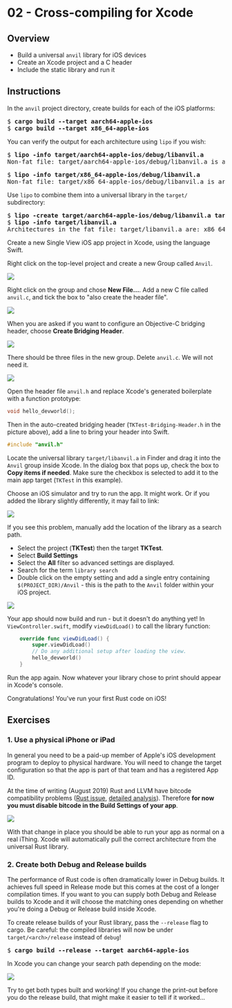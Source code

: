 # 02 - Cross-compiling for Xcode

## Overview

* Build a universal `anvil` library for iOS devices
* Create an Xcode project and a C header
* Include the static library and run it

## Instructions

In the `anvil` project directory, create builds for each of the iOS platforms:

<pre>$ <b>cargo build --target aarch64-apple-ios</b>
$ <b>cargo build --target x86_64-apple-ios</b></pre>

You can verify the output for each architecture using `lipo` if you wish:

<pre>$ <b>lipo -info target/aarch64-apple-ios/debug/libanvil.a</b>
Non-fat file: target/aarch64-apple-ios/debug/libanvil.a is architecture: arm64</pre>

<pre>$ <b>lipo -info target/x86_64-apple-ios/debug/libanvil.a</b>
Non-fat file: target/x86_64-apple-ios/debug/libanvil.a is architecture: x86_64</pre>

Use `lipo` to combine them into a universal library in the `target/` subdirectory:

<pre>$ <b>lipo -create target/aarch64-apple-ios/debug/libanvil.a target/x86_64-apple-ios/debug/libanvil.a -output target/libanvil.a</b>
$ <b>lipo -info target/libanvil.a</b>
Architectures in the fat file: target/libanvil.a are: x86_64 arm64</pre>

Create a new Single View iOS app project in Xcode, using the language Swift.

Right click on the top-level project and create a new Group called `Anvil`.

![](img/02-new-group.png)

Right click on the group and chose **New File...**. Add a new C file called `anvil.c`, and tick the box to "also create the header file".

![](img/02-c-file.png)

When you are asked if you want to configure an Objective-C bridging header, choose **Create Bridging Header**.

![](img/02-bridging-header.png)

There should be three files in the new group. Delete `anvil.c`. We will not need it.

![](img/02-3-files.png)

Open the header file `anvil.h` and replace Xcode's generated boilerplate with a function prototype:

```c
void hello_devworld();
```

Then in the auto-created bridging header (`TKTest-Bridging-Header.h` in the picture above), add a line to bring your header into Swift.

```c
#include "anvil.h"
```

Locate the universal library `target/libanvil.a` in Finder and drag it into the `Anvil` group inside Xcode. In the dialog box that pops up, check the box to **Copy items if needed**. Make sure the checkbox is selected to add it to the main app target (`TKTest` in this example).

Choose an iOS simulator and try to run the app. It might work. Or if you added the library slightly differently, it may fail to link:

![](img/02-library-not-found.png)

If you see this problem, manually add the location of the library as a search path.

* Select the project (**TKTest**) then the target **TKTest**.
* Select **Build Settings**
* Select the **All** filter so advanced settings are displayed.
* Search for the term `library search`
* Double click on the empty setting and add a single entry containing `$(PROJECT_DIR)/Anvil` - this is the path to the `Anvil` folder within your iOS project.

![](img/02-library-search-path.png)

Your app should now build and run - but it doesn't do anything yet! In `ViewController.swift`, modify `viewDidLoad()` to call the library function:

```swift
    override func viewDidLoad() {
        super.viewDidLoad()
        // Do any additional setup after loading the view.
        hello_devworld()
    }
```

Run the app again. Now whatever your library chose to print should appear in Xcode's console.

Congratulations! You've run your first Rust code on iOS!

## Exercises

### 1. Use a physical iPhone or iPad

In general you need to be a paid-up member of Apple's iOS development program to deploy to physical hardware. You will need to change the target configuration so that the app is part of that team and has a registered App ID.

At the time of writing (August 2019) Rust and LLVM have bitcode compatibility problems ([Rust issue](https://github.com/rust-lang/rust/issues/35968), [detailed analysis](https://jira.hyperledger.org/browse/IS-1261?attachmentOrder=asc)). Therefore **for now you must disable bitcode in the Build Settings of your app**.

![](img/02-disable-bitcode.png)

With that change in place you should be able to run your app as normal on a real iThing. Xcode will automatically pull the correct architecture from the universal Rust library.

### 2. Create both Debug and Release builds

The performance of Rust code is often dramatically lower in Debug builds. It achieves full speed in Release mode but this comes at the cost of a longer compilation times. If you want to you can supply both Debug and Release builds to Xcode and it will choose the matching ones depending on whether you're doing a Debug or Release build inside Xcode.

To create release builds of your Rust library, pass the `--release` flag to cargo. Be careful: the compiled libraries will now be under `target/<arch>/release` instead of `debug`!

<pre>$ <b>cargo build --release --target aarch64-apple-ios</b></pre>

In Xcode you can change your search path depending on the mode:

![](img/02-debug-release.png)

Try to get both types built and working! If you change the print-out before you do the release build, that might make it easier to tell if it worked...
